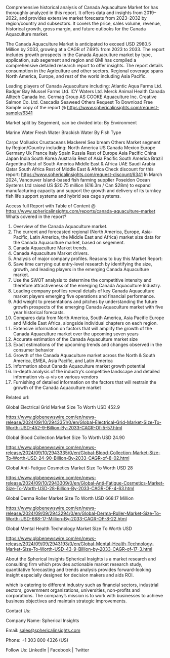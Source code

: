 
Comprehensive historical analysis of Canada Aquaculture Market for has thoroughly analyzed in this report. It offers data and insights from 2019–2022, and provides extensive market forecasts from 2023–2032 by region/country and subsectors. It covers the price, sales volume, revenue, historical growth, gross margin, and future outlooks for the Canada Aquaculture market.

The Canada Aquaculture Market is anticipated to exceed USD 2980.5 Million by 2033, growing at a CAGR of 7.69% from 2023 to 2033.
The report includes growth prospects in the Canada Aquaculture market by type, application, sub segement and region and QMI has compiled a comprehensive detailed research report to offer insights. The report details consumption in the Agriculture and other sectors. Regional coverage spans North America, Europe, and rest of the world including Asia Pacific.

Leading players of Canada Aquaculture including:
Atlantic Aqua Farms Ltd.
Badger Bay Mussel Farms Ltd.
ICY Waters Ltd.
Merck Animal Health Canada
Alltech Canada Inc.
Cermaq Group AS
COOKE Aquaculture Inc.
Creative Salmon Co. Ltd.
Cascadia Seaweed
Others
Request To Download Free Sample copy of the report @ https://www.sphericalinsights.com/request-sample/6341

Market split by Segement, can be divided into:
By Environment

Marine Water
Fresh Water
Brackish Water
By Fish Type

Carps
Mollusks
Crustaceans
Mackerel
Sea bream
Others
Market segment by Region/Country including:
North America
US
Canada
Mexico
Europe
Germany
Uk
France
Italy
Spain
Russia
Rest of Europe
Asia Pacific
China
Japan
India
South Korea
Australia
Rest of Asia Pacific
South America
Brazil
Argentina
Rest of South America
Middle East & Africa
UAE
Saudi Arabia
Qatar
South Africa
Rest of Middle East & Africa
Check discount for this report: https://www.sphericalinsights.com/request-discount/6341
In March 2024, Vancouver Island-based fish farming supplier Poseidon Ocean Systems Ltd raised US $20.75 million (£16.3m / Can $28m) to expand manufacturing capacity and support the growth and delivery of its turnkey fish life support systems and hybrid sea cage systems.

Access full Report with Table of Content @ https://www.sphericalinsights.com/reports/canada-aquaculture-market
Whats covered in the report?
1. Overview of the Canada Aquaculture market.
2. The current and forecasted regional (North America, Europe, Asia-Pacific, Latin America, the Middle East and Africa) market size data for the Canada Aquaculture market, based on segement.
3. Canada Aquaculture Market trends.
4. Canada Aquaculture Market drivers.
5. Analysis of major company profiles.
Reasons to buy this Market Report:
1. Save time carrying out entry-level research by identifying the size, growth, and leading players in the emerging Canada Aquaculture market.
2. Use the SWOT analysis to determine the competitive intensity and therefore attractiveness of the emerging Canada Aquaculture Industry.
3. Leading company profiles reveal details of key Canada Aquaculture market players emerging five operations and financial performance.
4. Add weight to presentations and pitches by understanding the future growth prospects of the emerging Canada Aquaculture market with five year historical forecasts.
5. Compares data from North America, South America, Asia Pacific Europe and Middle East Africa, alongside individual chapters on each region.
6. Extensive information on factors that will amplify the growth of the Canada Aquaculture market over the upcoming seven years
7. Accurate estimation of the Canada Aquaculture market size
8. Exact estimations of the upcoming trends and changes observed in the consumer behavior
9. Growth of the Canada Aquaculture market across the North & South America, EMEA, Asia Pacific, and Latin America
10. Information about Canada Aquaculture market growth potential
11. In-depth analysis of the industry’s competitive landscape and detailed information vis-a-vis on various vendors
12. Furnishing of detailed information on the factors that will restrain the growth of the Canada Aquaculture market

Related url:

Global Electrical Grid Market Size To Worth USD 452.9

https://www.globenewswire.com/en/news-release/2024/09/10/2943351/0/en/Global-Electrical-Grid-Market-Size-To-Worth-USD-452-9-Billion-By-2033-CAGR-Of-5-57.html

Global Blood Collection Market Size To Worth USD 24.90

https://www.globenewswire.com/en/news-release/2024/09/10/2943335/0/en/Global-Blood-Collection-Market-Size-To-Worth-USD-24-90-Billion-By-2033-CAGR-of-8-02.html

Global Anti-Fatigue Cosmetics Market Size To Worth USD 28

https://www.globenewswire.com/en/news-release/2024/09/10/2943309/0/en/Global-Anti-Fatigue-Cosmetics-Market-Size-To-Worth-USD-28-Billion-By-2033-CAGR-OF-4-63.html

Global Derma Roller Market Size To Worth USD 668.17 Million

https://www.globenewswire.com/en/news-release/2024/09/09/2943294/0/en/Global-Derma-Roller-Market-Size-To-Worth-USD-668-17-Million-By-2033-CAGR-OF-8-22.html

Global Mental Health Technology Market Size To Worth USD

https://www.globenewswire.com/en/news-release/2024/09/09/2943193/0/en/Global-Mental-Health-Technology-Market-Size-To-Worth-USD-43-9-Billion-by-2033-CAGR-of-17-3.html

About the Spherical Insights
Spherical Insights is a market research and consulting firm which provides actionable market research study, quantitative forecasting and trends analysis provides forward-looking insight especially designed for decision makers and aids ROI.

which is catering to different industry such as financial sectors, industrial sectors, government organizations, universities, non-profits and corporations. The company’s mission is to work with businesses to achieve business objectives and maintain strategic improvements.

Contact Us:

Company Name: Spherical Insights

Email: sales@sphericalinsights.com

Phone: +1 303 800 4326 (US)

Follow Us: LinkedIn | Facebook | Twitter
